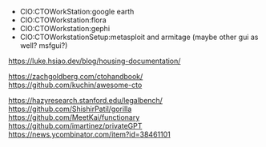 - CIO:CTOWorkStation:google earth
- CIO:CTOWorkstation:flora
- CIO:CTOWorkstation:gephi
- CIO:CTOWorkstationSetup:metasploit and armitage (maybe other gui as well? msfgui?)

<https://luke.hsiao.dev/blog/housing-documentation/>

<https://zachgoldberg.com/ctohandbook/>
<https://github.com/kuchin/awesome-cto>

<https://hazyresearch.stanford.edu/legalbench/>
<https://github.com/ShishirPatil/gorilla>
<https://github.com/MeetKai/functionary>
<https://github.com/imartinez/privateGPT>
<https://news.ycombinator.com/item?id=38461101>